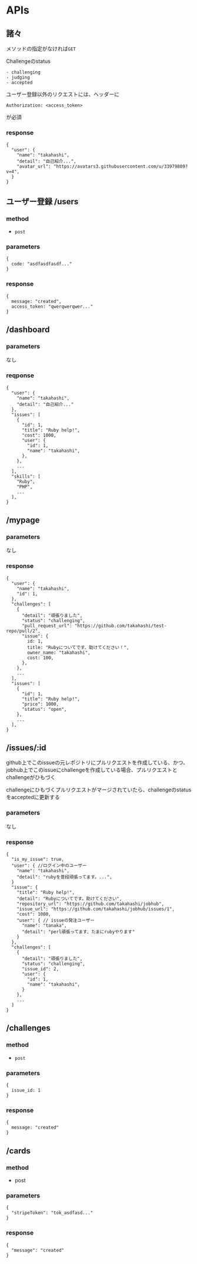# APIs

## 諸々
メソッドの指定がなければ`GET`

Challengeのstatus
```
- challenging
- judging
- accepted
```

ユーザー登録以外のリクエストには、ヘッダーに
```
Authorization: <access_token>
```
が必須
### response
```
{
  "user": {
    "name": "takahashi",
    "detail": "自己紹介...",
    "avatar_url": "https://avatars3.githubusercontent.com/u/33979809?v=4",
  }
}
```
## ユーザー登録 /users
### method
- `post`
### parameters
```
{
  code: "asdfasdfasdf..."
}
```
### response
```
{
  message: "created",
  access_token: "qwerqwerqwer..."
}
```

## /dashboard
### parameters
なし

### reqponse
```
{
  "user": {
    "name": "takahashi",
    "detail": "自己紹介..."
  },
  "issues": [
    {
      "id": 1,
      "title": "Ruby help!",
      "cost": 1000,
      "user": {
        "id": 1,
        "name": "takahashi",
      },
    },
    ...
  ],
  "skills": [
    "Ruby",
    "PHP",
    ...
  ],
}
```

## /mypage
### parameters
なし

### response
```
{
  "user": {
    "name": "takahashi",
    "id": 1,
  },
  "challenges": [
    {
      "detail": "頑張りました",
      "status": "challenging",
      "pull_request_url": "https://github.com/takahashi/test-repo/pull/2",
      "issue": {
        id: 1,
        title: "Rubyについてです、助けてください！",
        owner_name: "takahashi",
        cost: 100,
      },
    },
    ...
  ],
  "issues": [
    {
      "id": 1,
      "title": "Ruby help!",
      "price": 1000,
      "status": "open",
    },
    ...
  ],
}
```

## /issues/:id
github上でこのissueの元レポジトリにプルリクエストを作成している、かつ、jobhub上でこのissueにchallengeを作成している場合、プルリクエストとchallengeがひもづく

challengeにひもづくプルリクエストがマージされていたら、challengeのstatusをacceptedに更新する
### parameters
なし

### response
```
{
  "is_my_issue": true,
  "user": { //ログイン中のユーザー
    "name": "takahashi",
    "detail": "rubyを普段頑張ってます。...",
  }
  "issue": {
    "title": "Ruby help!",
    "detail": "Rubyについてです。助けてください",
    "repository_url": "https://github.com/takahashi/jobhub",
    "issue_url": "https://github.com/takahashi/jobhub/issues/1",
    "cost": 1000,
    "user": { // issueの発注ユーザー
      "name": "tanaka",
      "detail": "perl頑張ってます、たまにrubyやります"
    }
  },
  "challenges": [
    {
      "detail": "頑張りました",
      "status": "challenging",
      "issue_id": 2,
      "user": {
        "id": 1,
        "name": "takahashi",
      }
    },
    ...
  ]
}
```

## /challenges
### method
- `post`

### parameters
```
{
  issue_id: 1
}
```

### response
```
{
  message: "created"
}
```

## /cards
### method
- post

### parameters
```
{
  "stripeToken": "tok_asdfasd..."
}
```

### response
```
{
  "message": "created"
}
```
